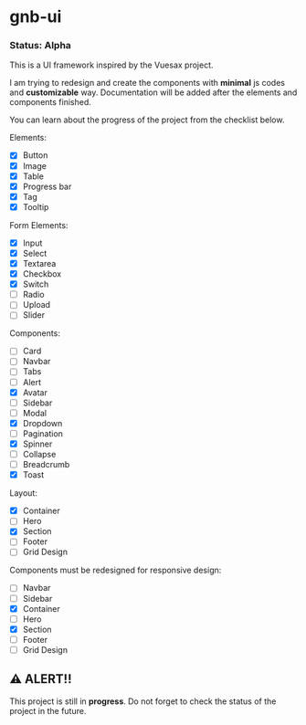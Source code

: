 # gnb-ui

### Status: Alpha

This is a UI framework inspired by the Vuesax project.

I am trying to redesign and create the components with **minimal** js codes and **customizable** way. Documentation will be added after the elements and components finished.

You can learn about the progress of the project from the checklist below.

Elements:

- [x] Button
- [x] Image
- [x] Table
- [x] Progress bar
- [x] Tag
- [x] Tooltip

Form Elements:

- [x] Input
- [x] Select
- [x] Textarea
- [x] Checkbox
- [x] Switch
- [ ] Radio
- [ ] Upload
- [ ] Slider

Components:

- [ ] Card
- [ ] Navbar
- [ ] Tabs
- [ ] Alert
- [x] Avatar
- [ ] Sidebar
- [ ] Modal
- [x] Dropdown
- [ ] Pagination
- [x] Spinner
- [ ] Collapse
- [ ] Breadcrumb
- [x] Toast

Layout:

- [x] Container
- [ ] Hero
- [x] Section
- [ ] Footer
- [ ] Grid Design

Components must be redesigned for responsive design:

- [ ] Navbar
- [ ] Sidebar
- [x] Container
- [ ] Hero
- [x] Section
- [ ] Footer
- [ ] Grid Design

## ⚠️ ALERT!!

This project is still in **progress**. Do not forget to check the status of the project in the future.
